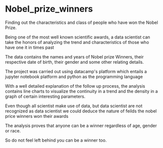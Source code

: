 # Nobel_prize_winners
Finding out the characteristics and class of people who have won the Nobel Prize.

Being one of the most well known scientific awards, a data scientist can take the honors of analyzing the trend and characteristics of those who have one it in times past

The data contains the names and years of Nobel prize Winners, their respective date of birth, their gender and some other relating details.

The project was carried out using datacamp's platform which entails a jupyter notebook platform and python as the programming language

With a well detailed explanation of the follow up process, the analysis contains line charts to visualize the continuity in a trend and the density in a graph of certain interesting parameters.

Even though all scientist make use of data, but data scientist are not recognized as data scientist we could deduce the nature of feilds the nobel price winners won their awards

The analysis proves that anyone can be a winner regardless of age, gender or race.

So do not feel left behind you can be a winner too.
